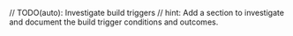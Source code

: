 // TODO(auto): Investigate build triggers
// hint: Add a section to investigate and document the build trigger conditions and outcomes.
